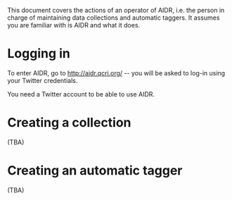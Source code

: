 This document covers the actions of an operator of AIDR, i.e. the person in charge of maintaining data collections and automatic taggers. It assumes you are familiar with is AIDR and what it does.

# Logging in

To enter AIDR, go to http://aidr.qcri.org/ -- you will be asked to log-in using your Twitter credentials.

You need a Twitter account to be able to use AIDR.

# Creating a collection

(TBA)

# Creating an automatic tagger

(TBA)